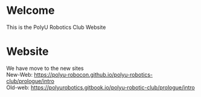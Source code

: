 # Welcome
This is the PolyU Robotics Club Website

# Website
We have move to the new sites   
New-Web: https://polyu-robocon.github.io/polyu-robotics-club/prologue/intro   
Old-web: https://polyurobotics.gitbook.io/polyu-robotic-club/prologue/intro   


